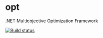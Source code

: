 opt
===

.NET Multiobjective Optimization Framework

[![Build status](https://ci.appveyor.com/api/projects/status/k2ojwxeumt88b4xg)](https://ci.appveyor.com/project/tsimafei-markhel/opt)
